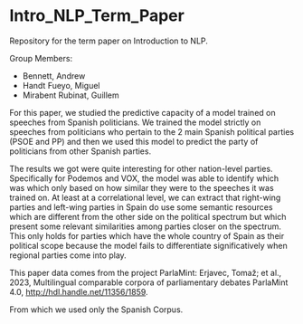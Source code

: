 # Intro_NLP_Term_Paper
Repository for the term paper on Introduction to NLP.

Group Members:
- Bennett, Andrew
- Handt Fueyo, Miguel
- Mirabent Rubinat, Guillem

For this paper, we studied the predictive capacity of a model trained on speeches from Spanish politicians. We trained the model strictly on speeches from politicians who pertain to the 2 main Spanish political parties (PSOE and PP) and then we used this model to predict the party of politicians from other Spanish parties. 

The results we got were quite interesting for other nation-level parties. Specifically for Podemos and VOX, the model was able to identify which was which only based on how similar they were to the speeches it was trained on.
At least at a correlational level, we can extract that right-wing parties and left-wing parties in Spain do use some semantic resources which are different from the other side on the political spectrum but which present some relevant similarities among parties closer on the spectrum. This only holds for parties which have the whole country of Spain as their political scope because the model fails to differentiate significatively when regional parties come into play.

This paper data comes from the project ParlaMint:
Erjavec, Tomaž; et al., 2023, Multilingual comparable corpora of parliamentary debates ParlaMint 4.0, http://hdl.handle.net/11356/1859.

From which we used only the Spanish Corpus.
